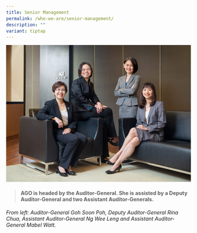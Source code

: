 ```yaml
---
title: Senior Management
permalink: /who-we-are/senior-management/
description: ""
variant: tiptap
---
```

![](/images/SM_Group_Photo.jpg)

> #### **AGO is headed by the Auditor-General. She is assisted by a Deputy Auditor-General and two Assistant Auditor-Generals.**

*From left: Auditor-General Goh Soon Poh, Deputy Auditor-General Rina Chua, Assistant Auditor-General Ng Wee Leng and Assistant Auditor-General Mabel Watt.*